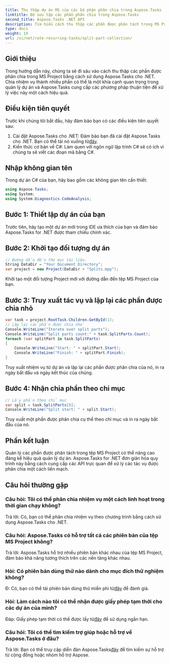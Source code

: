 ```yaml
---
title: Thu thập dự án MS của các bộ phận phân chia trong Aspose.Tasks
linktitle: Bộ sưu tập các phần phân chia trong Aspose.Tasks
second_title: Aspose.Tasks .NET API
description: Tìm hiểu cách thu thập các phần được phân tách trong MS Project bằng Aspose.Tasks for .NET. Hướng dẫn toàn diện này sẽ hướng dẫn bạn thực hiện quy trình theo từng bước.
type: docs
weight: 19
url: /vi/net/rate-recurring-tasks/split-part-collection/
---
```

## Giới thiệu
Trong hướng dẫn này, chúng ta sẽ đi sâu vào cách thu thập các phần được phân chia trong MS Project bằng cách sử dụng Aspose.Tasks cho .NET. Chia nhiệm vụ thành nhiều phần có thể là một khía cạnh quan trọng trong quản lý dự án và Aspose.Tasks cung cấp các phương pháp thuận tiện để xử lý việc này một cách hiệu quả.
## Điều kiện tiên quyết
Trước khi chúng tôi bắt đầu, hãy đảm bảo bạn có các điều kiện tiên quyết sau:
1. Cài đặt Aspose.Tasks cho .NET: Đảm bảo bạn đã cài đặt Aspose.Tasks cho .NET. Bạn có thể tải nó xuống từ[đây](https://releases.aspose.com/tasks/net/).
2. Kiến thức cơ bản về C#: Làm quen với ngôn ngữ lập trình C# sẽ có ích vì chúng ta sẽ viết các đoạn mã bằng C#.

## Nhập không gian tên
Trong dự án C# của bạn, hãy bao gồm các không gian tên cần thiết:
```csharp
using Aspose.Tasks;
using System;
using System.Diagnostics.CodeAnalysis;

```

## Bước 1: Thiết lập dự án của bạn
Trước tiên, hãy tạo một dự án mới trong IDE ưa thích của bạn và đảm bảo Aspose.Tasks for .NET được tham chiếu chính xác.
## Bước 2: Khởi tạo đối tượng dự án
```csharp
// Đường dẫn đến thư mục tài liệu.
String DataDir = "Your Document Directory";
var project = new Project(DataDir + "Splits.mpp");
```
Khởi tạo một đối tượng Project mới với đường dẫn đến tệp MS Project của bạn.
## Bước 3: Truy xuất tác vụ và lặp lại các phần được chia nhỏ
```csharp
var task = project.RootTask.Children.GetById(1);
// Lặp lại các phần được chia nhỏ
Console.WriteLine("Iterate over split parts");
Console.WriteLine("Split parts count:" + task.SplitParts.Count);
foreach (var splitPart in task.SplitParts)
{
    Console.WriteLine("Start: " + splitPart.Start);
    Console.WriteLine("Finish: " + splitPart.Finish);
}
```
Truy xuất nhiệm vụ từ dự án và lặp lại các phần được phân chia của nó, in ra ngày bắt đầu và ngày kết thúc của chúng.
## Bước 4: Nhận chia phần theo chỉ mục
```csharp
// Lấy phần theo chỉ mục
var split = task.SplitParts[0];
Console.WriteLine("Split start: " + split.Start);
```
Truy xuất một phần được phân chia cụ thể theo chỉ mục và in ra ngày bắt đầu của nó.

## Phần kết luận
Quản lý các phần được phân tách trong tệp MS Project có thể nâng cao đáng kể hiệu quả quản lý dự án. Aspose.Tasks for .NET đơn giản hóa quy trình này bằng cách cung cấp các API trực quan để xử lý các tác vụ được phân chia một cách liền mạch.
## Câu hỏi thường gặp
### Câu hỏi: Tôi có thể phân chia nhiệm vụ một cách linh hoạt trong thời gian chạy không?
Trả lời: Có, bạn có thể phân chia nhiệm vụ theo chương trình bằng cách sử dụng Aspose.Tasks cho .NET.
### Câu hỏi: Aspose.Tasks có hỗ trợ tất cả các phiên bản của tệp MS Project không?
Trả lời: Aspose.Tasks hỗ trợ nhiều phiên bản khác nhau của tệp MS Project, đảm bảo khả năng tương thích trên các nền tảng khác nhau.
### Hỏi: Có phiên bản dùng thử nào dành cho mục đích thử nghiệm không?
 Đ: Có, bạn có thể tải phiên bản dùng thử miễn phí từ[đây](https://releases.aspose.com/) để đánh giá.
### Hỏi: Làm cách nào tôi có thể nhận được giấy phép tạm thời cho các dự án của mình?
 Đáp: Giấy phép tạm thời có thể được lấy từ[đây](https://purchase.aspose.com/temporary-license/) để sử dụng ngắn hạn.
### Câu hỏi: Tôi có thể tìm kiếm trợ giúp hoặc hỗ trợ về Aspose.Tasks ở đâu?
 Trả lời: Bạn có thể truy cập diễn đàn Aspose.Tasks[đây](https://forum.aspose.com/c/tasks/15) để tìm kiếm sự hỗ trợ từ cộng đồng hoặc nhóm hỗ trợ Aspose.